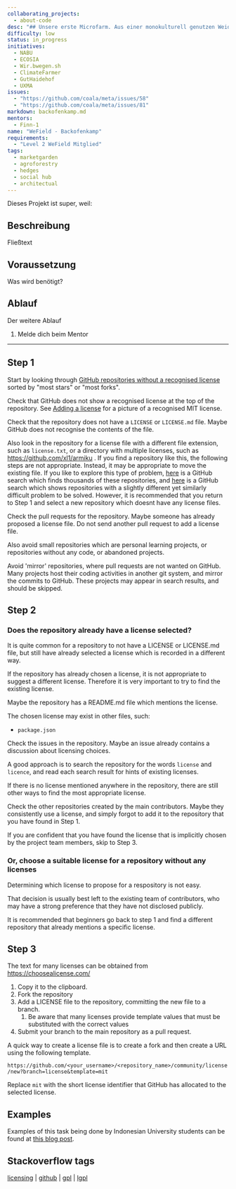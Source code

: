 ```yaml
---
collaborating_projects:
  - about-code
desc: "## Unsere erste Microfarm. Aus einer monokulturell genutzen Weidefläche haben wir ein kleines Ökosystem geschaffen, dass zum einen das gesamte Team mit Gemüse aus dem MarketGarden versorgt und zum anderen zu unserer Zenrale geworden ist."
difficulty: low
status: in_progress
initiatives:
  - NABU 
  - ECOSIA 
  - Wir.bwegen.sh
  - ClimateFarmer
  - GutHaidehof
  - UXMA
issues:
  - "https://github.com/coala/meta/issues/58"
  - "https://github.com/coala/meta/issues/81"
markdown: backofenkamp.md
mentors:
  - Finn-1
name: "WeField - Backofenkamp"
requirements:
  - "Level 2 WeField Mitglied"
tags:
  - marketgarden
  - agroforestry
  - hedges
  - social hub
  - architectual 
---
```

Dieses Projekt ist super, weil:

## Beschreibung

Fließtext

## Voraussetzung

Was wird benötigt?

## Ablauf

Der weitere Ablauf

1. Melde dich beim Mentor

----

## Step 1

Start by looking through
[GitHub repositories without a recognised license](https://github.com/search?o=desc&q=-license%3Amit+-license%3Aapache-2.0+-license%3Absd-3-clause+-license%3Agpl+-license%3Acc+-license%3Algpl&s=stars&type=Repositories&utf8=%E2%9C%93)
sorted by "most stars" or "most forks".

Check that GitHub does not show a recognised license at the top of the repository.
See [Adding a license](https://help.github.com/articles/adding-a-license-to-a-repository/)
for a picture of a recognised MIT license.

Check that the repository does not have a `LICENSE` or `LICENSE.md` file.
Maybe GitHub does not recognise the contents of the file.

Also look in the repository for a license file with a different file extension,
such as `license.txt`, or a directory with multiple licenses,
such as https://github.com/xl1/armiku .
If you find a repository like this, the following steps are not appropriate.
Instead, it may be appropriate to move the existing file.
If you like to explore this type of problem,
[here](https://github.com/search?utf8=%E2%9C%93&q=-license%3Amit+-license%3Aapache-2.0+-license%3Absd-3-clause+-license%3Agpl+-license%3Acc+-license%3Algpl+path%3ALICENSE+license&type=Code)
is a GitHub search which finds thousands of these repositories, and
[here](https://github.com/search?utf8=%E2%9C%93&q=-license%3Amit+%22Permission+is+hereby+granted%2C+free+of+charge%2C+to+any+person+obtaining%22&type=Repositories)
is a GitHub search which shows repositories with a slightly different yet
similarly difficult problem to be solved.
However, it is recommended that you return to Step 1 and select a new repository
which doesnt have any license files.

Check the pull requests for the repository.
Maybe someone has already proposed a license file.
Do not send another pull request to add a license file.

Also avoid small repositories which are personal learning projects,
or repositories without any code, or abandoned projects.

Avoid 'mirror' repositories, where pull requests are not wanted on GitHub.
Many projects host their coding activities in another git system, and mirror
the commits to GitHub.  These projects may appear in search results, and
should be skipped.

## Step 2

### Does the repository already have a license selected?

It is quite common for a repository to not have a LICENSE or LICENSE.md
file, but still have already selected a license which is recorded
in a different way.

If the repository has already chosen a license, it is not appropriate
to suggest a different license.  Therefore it is very important to
try to find the existing license.

Maybe the repository has a README.md file which mentions the license.

The chosen license may exist in other files, such:
- `package.json`

Check the issues in the repository.
Maybe an issue already contains a discussion about licensing choices.

A good approach is to search the repository for the words `license`
and `licence`, and read each search result for hints of existing
licenses.

If there is no license mentioned anywhere in the repository,
there are still other ways to find the most appropriate license.

Check the other repositories created by the main contributors.
Maybe they consistently use a license, and simply forgot to add
it to the repository that you have found in Step 1.

If you are confident that you have found the license that is implicitly chosen
by the project team members, skip to Step 3.

### Or, choose a suitable license for a repository without any licenses

Determining which license to propose for a respository is not easy.

That decision is usually best left to the existing team of contributors,
who may have a strong preference that they have not disclosed publicly.

It is recommended that beginners go back to step 1 and find a different
repository that already mentions a specific license.

## Step 3

The text for many licenses can be obtained from https://choosealicense.com/

1. Copy it to the clipboard.
2. Fork the repository
3. Add a LICENSE file to the repository, committing the new file to a branch.
   1. Be aware that many licenses provide template values that must be substituted with the correct values
4. Submit your branch to the main repository as a pull request.

A quick way to create a license file is to create a fork and then create a URL
using the following template.

`https://github.com/<your_username>/<repository_name>/community/license/new?branch=license&template=mit`

Replace `mit` with the short license identifier that GitHub has allocated to the selected license.

## Examples

Examples of this task being done by Indonesian University students can be found at
[this blog post](https://github.com/BesutKode/BesutKode.github.io/blob/master/_posts/2016-11-01-31-october-elimination-results.md).

## Stackoverflow tags

[licensing](https://stackoverflow.com/questions/tagged/licensing) |
[github](https://stackoverflow.com/questions/tagged/github) |
[gpl](https://stackoverflow.com/questions/tagged/gpl) |
[lgpl](https://stackoverflow.com/questions/tagged/lgpl)
